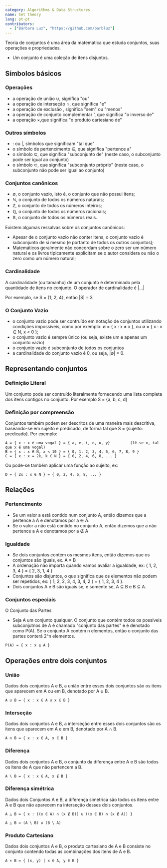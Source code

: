```yaml
---
category: Algorithms & Data Structures
name: Set theory
lang: pt-pt
contributors:
  - ["Bárbara Luz", "https://github.com/barbluz"]
---
```


Teoria de conjuntos é uma área da matemática que estuda conjuntos, suas operações e propriedades.
- Um conjunto é uma coleção de itens disjuntos.

## Símbolos básicos

### Operações
- a operação de união ∪, significa "ou"
- a operação de interseção ∩, que significa "e"
- a operação de exclusão \, significa "sem" ou "menos"
- a operação de conjunto complementar ', que significa "o inverso de"
- a operação ×,que significa "o produto cartesiano de"

### Outros símbolos
- : ou |, símbolos que significam "tal que"
- o símbolo de pertencimento ∈, que significa "pertence a"
- o símbolo ⊆, que significa "subconjunto de" (neste caso, o subconjunto pode ser igual ao conjunto)
- o símbolo ⊂, que significa "subconjunto próprio" (neste caso, o subconjunto não pode ser igual ao conjunto)

### Conjuntos canônicos
- ∅, o conjunto vazio, isto é, o conjunto que não possui itens;
- ℕ, o conjunto de todos os números naturais;
- ℤ, o conjunto de todos os números inteiros;
- ℚ, o conjunto de todos os números racionais;
- ℝ, o conjunto de todos os números reais.

Existem algumas ressalvas sobre os conjuntos canônicos:
- Apesar de o conjunto vazio não conter itens, o conjunto vazio é subconjunto de si mesmo (e portanto de todos os outros conjuntos);
- Matemáticos geralmente não concordam sobre o zero ser um número natural e os livros tipicamente explicitam se o autor considera ou não o zero como um número natural;


### Cardinalidade
A cardinalidade (ou tamanho) de um conjunto é determinado pela quantidade de itens no conjunto. O operador de cardinalidade é |...|

Por exemplo, se S = {1, 2, 4}, então |S| = 3

### O Conjunto Vazio
- o conjunto vazio pode ser contruído em notação de conjuntos utilizando condições impossíveis, como por exemplo: ∅ = { x : x ≠ x }, ou ∅ = { x : x ∈ N, x < 0 };
- o conjunto vazio é sempre único (ou seja, existe um e apenas um conjunto vazio)
- o conjunto vazio é subconjunto de todos os conjuntos
- a cardinalidade do conjunto vazio é 0, ou seja, |∅| = 0.

## Representando conjuntos

### Definição Literal
Um conjunto pode ser contruído literalmente fornecendo uma lista completa dos itens contigos no conjunto. Por exemplo S = {a, b, c, d}

### Definição por compreensão
Conjuntos também podem ser descritos de uma maneira mais descritiva, baseando-se em sujeito e predicado, de forma tal que S = {sujeito: predicado}. Por exemplo:

```
A = { x : x é uma vogal } = { a, e, i, o, u, y}         (lê-se x, tal que x é uma vogal)
B = { x : x ∈ N, x < 10 } = { 0, 1, 2, 3, 4, 5, 6, 7, 8, 9 }
C = { x : x = 2k, k ∈ N } = { 0, 2, 4, 6, 8, ... }
```

Ou pode-se também aplicar uma função ao sujeito, ex:
```
D = { 2x : x ∈ N } = { 0, 2, 4, 6, 8, ... }
```

## Relações

### Pertencimento
- Se um valor a está contido num conjunto A, então dizemos que a pertence a A e denotamos por a ∈ A.
- Se o valor a não está contido no conjunto A, então dizemos que a não pertence a A e denotamos por a ∉ A

### Igualdade
- Se dois conjuntos contém os mesmos itens, então dizemos que os conjuntos são iguals, ex. A = B
- A ordenação não importa quando vamos avaliar a igualdade, ex: { 1, 2, 3, 4 } = { 2, 3, 1, 4 }
- Conjuntos são disjuntos, o que significa que os elementos não podem ser repetidos, ex: { 1, 2, 2, 3, 4, 3, 4, 2 } = { 1, 2, 3, 4 }.
- Dois conjuntos A e B são iguais se, e somente se,  A ⊆ B  e B ⊆ A.

### Conjuntos especiais
O Conjunto das Partes
- Seja A um conjunto qualquer. O conjunto que contém todos os possíveis subconjutnos de A é chamado "conjunto das partes" e é denotado como P(A). Se o conjunto A contém n elementos, então o conjunto das partes conterá 2^n elementos.
```
P(A) = { x : x ⊆ A }
```

## Operações entre dois conjuntos

### União
Dados dois conjuntos A e B, a união entre esses dois conjuntos são os itens que aparecem em A ou em B, denotado por A ∪ B.

```
A ∪ B = { x : x ∈ A ∪ x ∈ B }
```

### Interseção
Dados dois conjuntos A e B, a interseção entre esses dois conjuntos são os itens que aparecem em A e em B, denotado por A ∩ B.

```
A ∩ B = { x : x ∈ A, x ∈ B }
```

### Diferença
Dados dois conjuntos A e B, o conjunto da diferença entre A e B são todos os itens de A que não pertencem a B.
```
A \ B = { x : x ∈ A, x ∉ B }
```

### Diferença simétrica
Dados dois Conjuntos A e B, a diferença simétrica são todos os itens entre A e B que não aparecem na interseção desses dois conjuntos.

```
A △ B = { x : ((x ∈ A) ∩ (x ∉ B)) ∪ ((x ∈ B) ∩ (x ∉ A)) }

A △ B = (A \ B) ∪ (B \ A)
```

### Produto Cartesiano
Dados dois conjuntos A e B, o produto cartesiano de A e B consiste no conjunto contendo todas as combinações dos itens de A e B.
```
A × B = { (x, y) | x ∈ A, y ∈ B }
```


